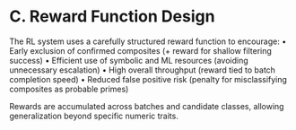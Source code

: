 # C. Reward Function Design

The RL system uses a carefully structured reward function to encourage:
• Early exclusion of confirmed composites (+ reward for shallow filtering success)
• Efficient use of symbolic and ML resources (avoiding unnecessary escalation)
• High overall throughput (reward tied to batch completion speed)
• Reduced false positive risk (penalty for misclassifying composites as probable primes)

Rewards are accumulated across batches and candidate classes, allowing generalization beyond specific numeric traits.

